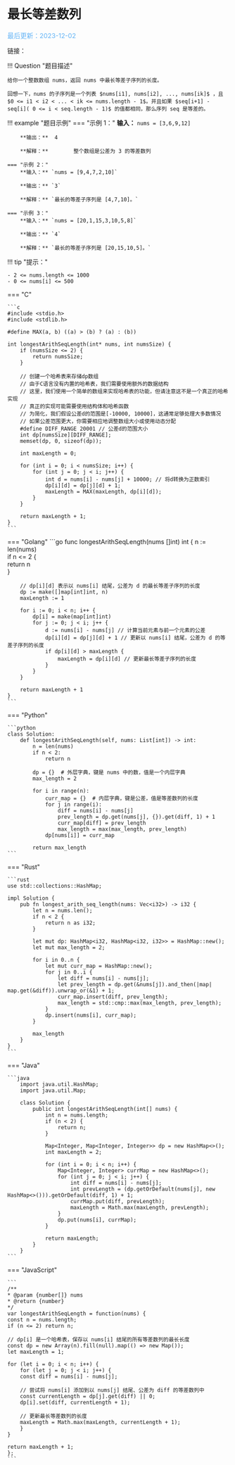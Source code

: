 # 最长等差数列

<span style="color:rgb(100,180,246);font-size:11pt">最后更新：2023-12-02</span>

链接：

!!! Question "题目描述"

    给你一个整数数组 nums，返回 nums 中最长等差子序列的长度。

    回想一下，nums 的子序列是一个列表 $nums[i1], nums[i2], ..., nums[ik]$ ，且 $0 <= i1 < i2 < ... < ik <= nums.length - 1$。并且如果 $seq[i+1] - seq[i]( 0 <= i < seq.length - 1)$ 的值都相同，那么序列 seq 是等差的。

!!! example "题目示例"
    === "示例 1："
        **输入：** `nums = [3,6,9,12]`

        **输出：**  4

        **解释：**        整个数组是公差为 3 的等差数列
        
    === "示例 2："
        **输入：** `nums = [9,4,7,2,10]`

        **输出：** `3`

        **解释：** `最长的等差子序列是 [4,7,10]。`

    === "示例 3："
        **输入：** `nums = [20,1,15,3,10,5,8]`

        **输出：** `4`
        
        **解释：** `最长的等差子序列是 [20,15,10,5]。`

!!! tip "提示："

    - 2 <= nums.length <= 1000
    - 0 <= nums[i] <= 500


=== "C"

    ```c
    #include <stdio.h>
    #include <stdlib.h>

    #define MAX(a, b) ((a) > (b) ? (a) : (b))  
    
    int longestArithSeqLength(int* nums, int numsSize) {  
        if (numsSize <= 2) {  
            return numsSize;  
        }  
    
        // 创建一个哈希表来存储dp数组  
        // 由于C语言没有内置的哈希表，我们需要使用额外的数据结构  
        // 这里，我们使用一个简单的数组来实现哈希表的功能，但请注意这不是一个真正的哈希实现  
        // 真正的实现可能需要使用结构体和哈希函数  
        // 为简化，我们假设公差d的范围是[-10000, 10000]，这通常足够处理大多数情况  
        // 如果公差范围更大，你需要相应地调整数组大小或使用动态分配  
        #define DIFF_RANGE 20001 // 公差d的范围大小  
        int dp[numsSize][DIFF_RANGE];  
        memset(dp, 0, sizeof(dp));  
    
        int maxLength = 0;  
    
        for (int i = 0; i < numsSize; i++) {  
            for (int j = 0; j < i; j++) {  
                int d = nums[i] - nums[j] + 10000; // 将d转换为正数索引  
                dp[i][d] = dp[j][d] + 1;  
                maxLength = MAX(maxLength, dp[i][d]);  
            }  
        }  
    
        return maxLength + 1;  
    }
    ```

=== "Golang"
    ```go
    func longestArithSeqLength(nums []int) int {
        n := len(nums)  
        if n <= 2 {  
            return n  
        }
    
        // dp[i][d] 表示以 nums[i] 结尾，公差为 d 的最长等差子序列的长度  
        dp := make([]map[int]int, n)  
        maxLength := 1  
    
        for i := 0; i < n; i++ {
            dp[i] = make(map[int]int)  
            for j := 0; j < i; j++ {  
                d := nums[i] - nums[j] // 计算当前元素与前一个元素的公差  
                dp[i][d] = dp[j][d] + 1 // 更新以 nums[i] 结尾，公差为 d 的等差子序列的长度  
                if dp[i][d] > maxLength {  
                    maxLength = dp[i][d] // 更新最长等差子序列的长度  
                }  
            }  
        }  
    
        return maxLength + 1 
    }
    ```
=== "Python"

    ```python
    class Solution:
        def longestArithSeqLength(self, nums: List[int]) -> int: 
            n = len(nums)  
            if n < 2:  
                return n  
    
            dp = {}  # 外层字典，键是 nums 中的数，值是一个内层字典  
            max_length = 2  
    
            for i in range(n):  
                curr_map = {}  # 内层字典，键是公差，值是等差数列的长度  
                for j in range(i):  
                    diff = nums[i] - nums[j]  
                    prev_length = dp.get(nums[j], {}).get(diff, 1) + 1  
                    curr_map[diff] = prev_length  
                    max_length = max(max_length, prev_length)  
                dp[nums[i]] = curr_map  
    
            return max_length
    ```
=== "Rust"

    ```rust
    use std::collections::HashMap;

    impl Solution {
        pub fn longest_arith_seq_length(nums: Vec<i32>) -> i32 {
            let n = nums.len();  
            if n < 2 {  
                return n as i32;  
            }  
    
            let mut dp: HashMap<i32, HashMap<i32, i32>> = HashMap::new();  
            let mut max_length = 2;  
    
            for i in 0..n {  
                let mut curr_map = HashMap::new();  
                for j in 0..i {  
                    let diff = nums[i] - nums[j];  
                    let prev_length = dp.get(&nums[j]).and_then(|map| map.get(&diff)).unwrap_or(&1) + 1;  
                    curr_map.insert(diff, prev_length);  
                    max_length = std::cmp::max(max_length, prev_length);  
                }  
                dp.insert(nums[i], curr_map);  
            }  
    
            max_length  
        }
    }
    ```

=== "Java"

    ```java
        import java.util.HashMap;  
        import java.util.Map; 

        class Solution {
            public int longestArithSeqLength(int[] nums) {
                int n = nums.length;  
                if (n < 2) {  
                    return n;  
                }  
        
                Map<Integer, Map<Integer, Integer>> dp = new HashMap<>();  
                int maxLength = 2;  
        
                for (int i = 0; i < n; i++) {  
                    Map<Integer, Integer> currMap = new HashMap<>();  
                    for (int j = 0; j < i; j++) {  
                        int diff = nums[i] - nums[j];  
                        int prevLength = (dp.getOrDefault(nums[j], new HashMap<>())).getOrDefault(diff, 1) + 1;  
                        currMap.put(diff, prevLength);  
                        maxLength = Math.max(maxLength, prevLength);  
                    }  
                    dp.put(nums[i], currMap);  
                }  
        
                return maxLength;  
            }
        }
    ```

=== "JavaScript"

    ```
    /**  
    * @param {number[]} nums  
    * @return {number}  
    */  
    var longestArithSeqLength = function(nums) {  
    const n = nums.length;  
    if (n <= 2) return n;  
    
    // dp[i] 是一个哈希表，保存以 nums[i] 结尾的所有等差数列的最长长度  
    const dp = new Array(n).fill(null).map(() => new Map());  
    let maxLength = 1;  
    
    for (let i = 0; i < n; i++) {  
        for (let j = 0; j < i; j++) {  
        const diff = nums[i] - nums[j];  
    
        // 尝试将 nums[i] 添加到以 nums[j] 结尾、公差为 diff 的等差数列中  
        const currentLength = dp[j].get(diff) || 0;  
        dp[i].set(diff, currentLength + 1);  
    
        // 更新最长等差数列的长度  
        maxLength = Math.max(maxLength, currentLength + 1);  
        }  
    }  
    
    return maxLength + 1;  
    }; 
    ```